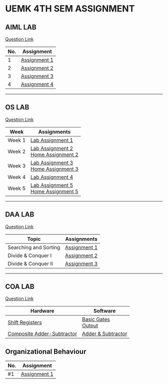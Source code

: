 # UEMK 4TH SEM ASSIGNMENT

## AIML LAB

[Question Link](https://drive.google.com/file/d/1BSitK3FHdX_Sl4C9c0-iRBm7Ru5t7xcZ/view?usp=share_link)

| No. | Assignment                                                                                                  |
| --- | ----------------------------------------------------------------------------------------------------------- |
| 1  | [Assignment 1](./AIML/assignment1/family.pl)                                                                |
| 2  | [Assignment 2](./AIML/assignment2)                                                                          |
| 3  | [Assignment 3](./AIML/assignment3)                                                                          |
| 4  | [Assignment 4](./AIML/assignment4)                                                                          |

---

## OS LAB

[Question Link](https://drive.google.com/file/d/17MxgDsLVDPoPEoon55J599KKZPXzxvXB/view?usp=share_link)

| Week   | Assignments                                                              |
| ------ | ------------------------------------------------------------------------ |
| Week 1 | [Lab Assignment 1](./OS/lab1.md)                                         |
| Week 2 | [Lab Assignment 2](./OS/lab2.md) <br> [Home Assignment 2](./OS/home2.md) |
| Week 3 | [Lab Assignment 3](./OS/lab3.md) <br> [Home Assignment 3](./OS/home3.md) |
| Week 4 | [Lab Assignment 4](./OS/lab4.md)                                         |
| Week 5 | [Lab Assignment 5](./OS/lab5.md) <br> [Home Assignment 5](./OS/home5.md) |

---

## DAA LAB

[Question Link](https://drive.google.com/file/d/1MhDk2XirLLvsDXJI_pgzFEayC_k6YcIm/view?usp=share_link)

| Topic                 | Assignments                               |
| --------------------- | ----------------------------------------- |
| Searching and Sorting | [Assignment 1](./DAA/assignment1/ass1.md) |
| Divide & Conquer I    | [Assignment 2](./DAA/assignment2/ass2.md) |
| Divide & Conquer II   | [Assignment 3](./DAA/assignment3/) |

---

## COA LAB

[Question Link](https://drive.google.com/file/d/1-7jP0Z2jgy9MR66dVtWu6NcOBSIdX3wi/view?usp=share_link)

| Hardware                                                                                                            | Software                                      |
| ------------------------------------------------------------------------------------------------------------------- | --------------------------------------------- |
| [Shift Registers](https://drive.google.com/file/d/1R6YaA5P3Vb5LrckTFdU1n0yfpNnh8VIs/view?usp=share_link)              | [Basic Gates](./COA/basic_gates/)<br> [Output](https://drive.google.com/file/d/1_ajgeoDJ0zg69wK7a348MUoEkiFX-kgq/view?usp=share_link)             |
| [Composite Adder-Subtractor](https://drive.google.com/file/d/1SBKbrfpjqVnBf5BaD6Car8TdWJNDkXML/view?usp=share_link) | [Adder & Subtractor](./COA/adder_subtractor/) |


## Organizational Behaviour

| No. | Assignment                                |
| --- | ----------------------------------------- |
| #1  | [Assignment 1](./OrgBehav/assignment1.md) |
